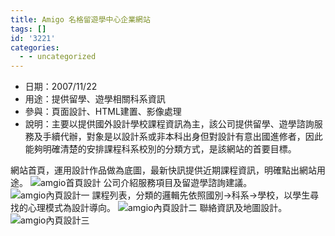 ```yaml
---
title: Amigo 名格留遊學中心企業網站
tags: []
id: '3221'
categories:
  - - uncategorized
---
```


*   日期：2007/11/22
*   用途：提供留學、遊學相關科系資訊
*   參與：頁面設計、HTML建置、影像處理
*   說明：主要以提供國外設計學校課程資訊為主，該公司提供留學、遊學諮詢服務及手續代辦，對象是以設計系或非本科出身但對設計有意出國進修者，因此能夠明確清楚的安排課程科系校別的分類方式，是該網站的首要目標。

網站首頁，運用設計作品做為底圖，最新快訊提供近期課程資訊，明確點出網站用途。 ![amgio首頁設計](https://oberonlai.blog/wp-content/uploads/web/amigo01.jpg) 公司介紹服務項目及留遊學諮詢建議。 ![amgio內頁設計一](https://oberonlai.blog/wp-content/uploads/web/amigo02.jpg) 課程列表，分類的邏輯先依照國別->科系->學校，以學生尋找的心理模式為設計導向。 ![amgio內頁設計二](https://oberonlai.blog/wp-content/uploads/web/amigo03.jpg) 聯絡資訊及地圖設計。 ![amgio內頁設計三](https://oberonlai.blog/wp-content/uploads/web/amigo04.jpg)